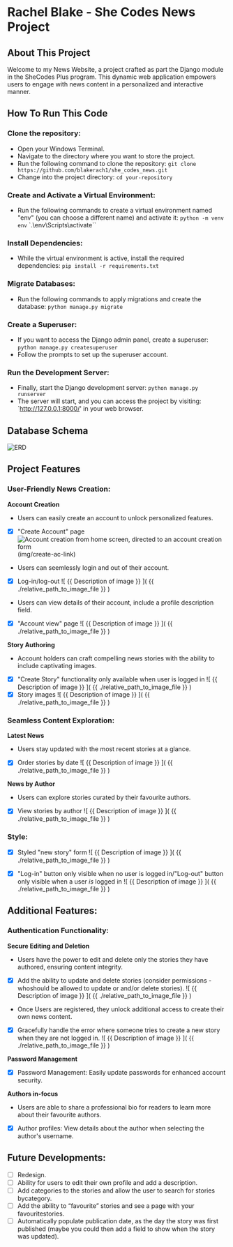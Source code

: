 # Rachel Blake - She Codes News Project

## About This Project
Welcome to my News Website, a project crafted as part the Django module in the SheCodes Plus program. This dynamic web application empowers users to engage with news content in a personalized and interactive manner.

## How To Run This Code

### Clone the repository:

- Open your Windows Terminal.
- Navigate to the directory where you want to store the project.
- Run the following command to clone the repository:
`git clone https://github.com/blakerach1/she_codes_news.git`
- Change into the project directory:
`cd your-repository`

### Create and Activate a Virtual Environment:
- Run the following commands to create a virtual environment named "env" (you can choose a different name) and activate it:
`python -m venv env`
`.\env\Scripts\activate``

### Install Dependencies:
- While the virtual environment is active, install the required dependencies:
`pip install -r requirements.txt`

### Migrate Databases:
- Run the following commands to apply migrations and create the database:
`python manage.py migrate`

### Create a Superuser:
- If you want to access the Django admin panel, create a superuser:
`python manage.py createsuperuser`
- Follow the prompts to set up the superuser account.

### Run the Development Server:
- Finally, start the Django development server:
`python manage.py runserver`
- The server will start, and you can access the project by visiting:
 `http://127.0.0.1:8000/' in your web browser.


## Database Schema
![ERD](img/my_ERD.png)

## Project Features

### User-Friendly News Creation:

**Account Creation**
- Users can easily create an account to unlock personalized features.
- [x] "Create Account" page
![Account creation from home screen, directed to an account creation form](img/create-ac-form.png)(img/create-ac-link)
- Users can seemlessly login and out of their account. 
- [x] Log-in/log-out
![ {{ Description of image }} ]( {{ ./relative_path_to_image_file }} )
- Users can view details of their account, include a profile description field. 
- [x] "Account view" page
![ {{ Description of image }} ]( {{ ./relative_path_to_image_file }} )

**Story Authoring**
- Account holders can craft compelling news stories with the ability to include captivating images. 
- [x] "Create Story" functionality only available when user is logged in
![ {{ Description of image }} ]( {{ ./relative_path_to_image_file }} )
- [x] Story images
![ {{ Description of image }} ]( {{ ./relative_path_to_image_file }} )

### Seamless Content Exploration:

**Latest News**
- Users stay updated with the most recent stories at a glance. 
- [x] Order stories by date
![ {{ Description of image }} ]( {{ ./relative_path_to_image_file }} )

**News by Author**
- Users can explore stories curated by their favourite authors. 
- [x] View stories by author
![ {{ Description of image }} ]( {{ ./relative_path_to_image_file }} )


### Style:

- [x] Styled "new story" form
![ {{ Description of image }} ]( {{ ./relative_path_to_image_file }} )

- [x] "Log-in" button only visible when no user is logged in/"Log-out" button only visible when a user *is* logged in
![ {{ Description of image }} ]( {{ ./relative_path_to_image_file }} )



## Additional Features:

### Authentication Functionality:

**Secure Editing and Deletion**
- Users have the power to edit and delete only the stories they have authored, ensuring content integrity. 
- [x] Add the ability to update and delete stories (consider permissions - whoshould be allowed to update or and/or delete stories).
![ {{ Description of image }} ]( {{ ./relative_path_to_image_file }} )
- Once Users are registered, they unlock additional access to create their own news content.
- [x] Gracefully handle the error where someone tries to create a new story when they are not logged in.
![ {{ Description of image }} ]( {{ ./relative_path_to_image_file }} )

**Password Management**
- [x] Password Management: Easily update passwords for enhanced account security.

**Authors in-focus**
- Users are able to share a professional bio for readers to learn more about their favourite authors.
- [x] Author profiles: View details about the author when selecting the author's username. 


## Future Developments:
- [ ] Redesign. 
- [ ] Ability for users to edit their own profile and add a description.
- [ ] Add categories to the stories and allow the user to search for stories bycategory.
- [ ] Add the ability to “favourite” stories and see a page with your favouritestories.
- [ ] Automatically populate publication date, as the day the story was first published (maybe you could then add a field to show when the story was updated).
